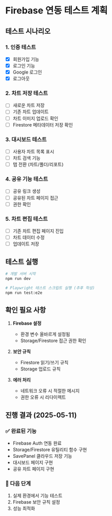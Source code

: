 # Firebase 연동 테스트 계획

## 테스트 시나리오

### 1. 인증 테스트
- [x] 회원가입 기능
- [x] 로그인 기능
- [x] Google 로그인
- [x] 로그아웃

### 2. 차트 저장 테스트
- [ ] 새로운 차트 저장
- [ ] 기존 차트 업데이트
- [ ] 차트 이미지 업로드 확인
- [ ] Firestore 메타데이터 저장 확인

### 3. 대시보드 테스트
- [ ] 사용자 차트 목록 표시
- [ ] 차트 검색 기능
- [ ] 탭 전환 (차트/폴더/리포트)

### 4. 공유 기능 테스트
- [ ] 공유 링크 생성
- [ ] 공유된 차트 페이지 접근
- [ ] 권한 확인

### 5. 차트 편집 테스트
- [ ] 기존 차트 편집 페이지 진입
- [ ] 차트 데이터 수정
- [ ] 업데이트 저장

## 테스트 실행

```bash
# 개발 서버 시작
npm run dev

# Playwright 테스트 스크립트 실행 (추후 작성)
npm run test:e2e
```

## 확인 필요 사항

1. **Firebase 설정**
   - 환경 변수 올바르게 설정됨
   - Storage/Firestore 접근 권한 확인

2. **보안 규칙**
   - Firestore 읽기/쓰기 규칙
   - Storage 업로드 규칙

3. **에러 처리**
   - 네트워크 오류 시 적절한 메시지
   - 권한 오류 시 리다이렉트

## 진행 결과 (2025-05-11)

### ✅ 완료된 기능
- Firebase Auth 연동 완료
- Storage/Firestore 유틸리티 함수 구현
- SavePanel 클라우드 저장 기능
- 대시보드 페이지 구현
- 공유 차트 페이지 구현

### 📝 다음 단계
1. 실제 환경에서 기능 테스트
2. Firebase 보안 규칙 설정
3. 성능 최적화
